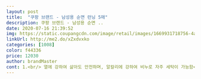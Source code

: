 ```yaml
---
layout: post 
title:  "쿠팡 브랜드 - 남성용 순면 런닝 5매" 
description: 쿠팡 브랜드 - 남성용 순면 ..
date: 2020-07-16 21:39:52 
img: https://static.coupangcdn.com/image/retail/images/1669931718756-4a1b3d88-b93f-441d-a80a-077d56634dec.jpg 
linkUrl: http://me2.do/xZxdvxko 
categories: [1008] 
color: f44336 
price: 12030 
author: brandMaster 
cont: 1.<br/> 열에 강하여 삶아도 안전하며, 알칼리에 강하여 비누로 자주 세탁이 가능함<br/>2.<br/> 흡습성이 커서 위생적이며, 물에 젖으면 질겨짐<br/>3.<br/> 무형광, 무표백으로 천연미색을 띠며 민감성피부, 아토피등의 피부질환에 좋음<br/>4.<br/> 구김이 잘 생기며 속옷, 수건 등 다양하게 활용됨<br/>길이  길이는 좀 긴편입니다.<br/> 바지안에 넣어입는 런닝이니 크게 문제되진 않을것 같아요<br/>남편이 좋아합니다<br/>더운 여름엔 순면 런닝이 최고예요<br/>디자인  보시는것과 같이 겨드랑이 쪽이 깊이 파였어요.<br/> 그래서 겨드랑이가 길게 늘어져 보이는것이 싫으시면 비추지만, 시원한걸 좋아하시면 괜찮을것 같습니다.<br/><br/>런닝이 바늘질 깔끔하고 겨드랑이가 좀 넓네요<br/>면 직물만 사용하여 부드럽고 고열과 알칼리에 강합니다.<br/><br/>부담없이 남편 런닝 5매 구입<br/>비침  약간의 비침이 있습니다.<br/> 얇은감이 좀 있어서 도톰한 런닝을 원하시면 비추입니다!<br/>순면<br/>아버지 드리려고 구매했습니다!<br/>아버지가 마른편이신데 넉넉하게 입으셔서 100사이즈로 구매했어요!<br/> 
---
```

 